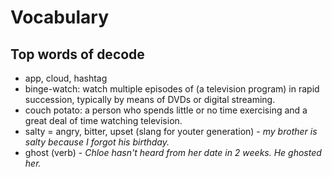 Vocabulary
====

## Top words of decode

- app, cloud, hashtag
- binge-watch: watch multiple episodes of (a television program) in rapid succession, typically by means of DVDs or digital streaming.
- couch potato: a person who spends little or no time exercising and a great deal of time watching television.
- salty = angry, bitter, upset (slang for youter generation) - *my brother is salty because I forgot his birthday.*
- ghost (verb) - *Chloe hasn't heard from her date in 2 weeks. He ghosted her.*
